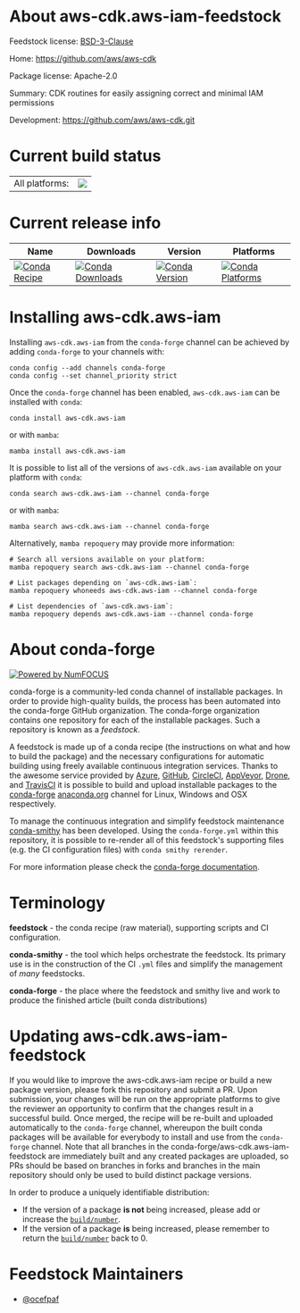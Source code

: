 About aws-cdk.aws-iam-feedstock
===============================

Feedstock license: [BSD-3-Clause](https://github.com/conda-forge/aws-cdk.aws-iam-feedstock/blob/main/LICENSE.txt)

Home: https://github.com/aws/aws-cdk

Package license: Apache-2.0

Summary: CDK routines for easily assigning correct and minimal IAM permissions

Development: https://github.com/aws/aws-cdk.git

Current build status
====================


<table><tr><td>All platforms:</td>
    <td>
      <a href="https://dev.azure.com/conda-forge/feedstock-builds/_build/latest?definitionId=19921&branchName=main">
        <img src="https://dev.azure.com/conda-forge/feedstock-builds/_apis/build/status/aws-cdk.aws-iam-feedstock?branchName=main">
      </a>
    </td>
  </tr>
</table>

Current release info
====================

| Name | Downloads | Version | Platforms |
| --- | --- | --- | --- |
| [![Conda Recipe](https://img.shields.io/badge/recipe-aws--cdk.aws--iam-green.svg)](https://anaconda.org/conda-forge/aws-cdk.aws-iam) | [![Conda Downloads](https://img.shields.io/conda/dn/conda-forge/aws-cdk.aws-iam.svg)](https://anaconda.org/conda-forge/aws-cdk.aws-iam) | [![Conda Version](https://img.shields.io/conda/vn/conda-forge/aws-cdk.aws-iam.svg)](https://anaconda.org/conda-forge/aws-cdk.aws-iam) | [![Conda Platforms](https://img.shields.io/conda/pn/conda-forge/aws-cdk.aws-iam.svg)](https://anaconda.org/conda-forge/aws-cdk.aws-iam) |

Installing aws-cdk.aws-iam
==========================

Installing `aws-cdk.aws-iam` from the `conda-forge` channel can be achieved by adding `conda-forge` to your channels with:

```
conda config --add channels conda-forge
conda config --set channel_priority strict
```

Once the `conda-forge` channel has been enabled, `aws-cdk.aws-iam` can be installed with `conda`:

```
conda install aws-cdk.aws-iam
```

or with `mamba`:

```
mamba install aws-cdk.aws-iam
```

It is possible to list all of the versions of `aws-cdk.aws-iam` available on your platform with `conda`:

```
conda search aws-cdk.aws-iam --channel conda-forge
```

or with `mamba`:

```
mamba search aws-cdk.aws-iam --channel conda-forge
```

Alternatively, `mamba repoquery` may provide more information:

```
# Search all versions available on your platform:
mamba repoquery search aws-cdk.aws-iam --channel conda-forge

# List packages depending on `aws-cdk.aws-iam`:
mamba repoquery whoneeds aws-cdk.aws-iam --channel conda-forge

# List dependencies of `aws-cdk.aws-iam`:
mamba repoquery depends aws-cdk.aws-iam --channel conda-forge
```


About conda-forge
=================

[![Powered by
NumFOCUS](https://img.shields.io/badge/powered%20by-NumFOCUS-orange.svg?style=flat&colorA=E1523D&colorB=007D8A)](https://numfocus.org)

conda-forge is a community-led conda channel of installable packages.
In order to provide high-quality builds, the process has been automated into the
conda-forge GitHub organization. The conda-forge organization contains one repository
for each of the installable packages. Such a repository is known as a *feedstock*.

A feedstock is made up of a conda recipe (the instructions on what and how to build
the package) and the necessary configurations for automatic building using freely
available continuous integration services. Thanks to the awesome service provided by
[Azure](https://azure.microsoft.com/en-us/services/devops/), [GitHub](https://github.com/),
[CircleCI](https://circleci.com/), [AppVeyor](https://www.appveyor.com/),
[Drone](https://cloud.drone.io/welcome), and [TravisCI](https://travis-ci.com/)
it is possible to build and upload installable packages to the
[conda-forge](https://anaconda.org/conda-forge) [anaconda.org](https://anaconda.org/)
channel for Linux, Windows and OSX respectively.

To manage the continuous integration and simplify feedstock maintenance
[conda-smithy](https://github.com/conda-forge/conda-smithy) has been developed.
Using the ``conda-forge.yml`` within this repository, it is possible to re-render all of
this feedstock's supporting files (e.g. the CI configuration files) with ``conda smithy rerender``.

For more information please check the [conda-forge documentation](https://conda-forge.org/docs/).

Terminology
===========

**feedstock** - the conda recipe (raw material), supporting scripts and CI configuration.

**conda-smithy** - the tool which helps orchestrate the feedstock.
                   Its primary use is in the construction of the CI ``.yml`` files
                   and simplify the management of *many* feedstocks.

**conda-forge** - the place where the feedstock and smithy live and work to
                  produce the finished article (built conda distributions)


Updating aws-cdk.aws-iam-feedstock
==================================

If you would like to improve the aws-cdk.aws-iam recipe or build a new
package version, please fork this repository and submit a PR. Upon submission,
your changes will be run on the appropriate platforms to give the reviewer an
opportunity to confirm that the changes result in a successful build. Once
merged, the recipe will be re-built and uploaded automatically to the
`conda-forge` channel, whereupon the built conda packages will be available for
everybody to install and use from the `conda-forge` channel.
Note that all branches in the conda-forge/aws-cdk.aws-iam-feedstock are
immediately built and any created packages are uploaded, so PRs should be based
on branches in forks and branches in the main repository should only be used to
build distinct package versions.

In order to produce a uniquely identifiable distribution:
 * If the version of a package **is not** being increased, please add or increase
   the [``build/number``](https://docs.conda.io/projects/conda-build/en/latest/resources/define-metadata.html#build-number-and-string).
 * If the version of a package **is** being increased, please remember to return
   the [``build/number``](https://docs.conda.io/projects/conda-build/en/latest/resources/define-metadata.html#build-number-and-string)
   back to 0.

Feedstock Maintainers
=====================

* [@ocefpaf](https://github.com/ocefpaf/)

